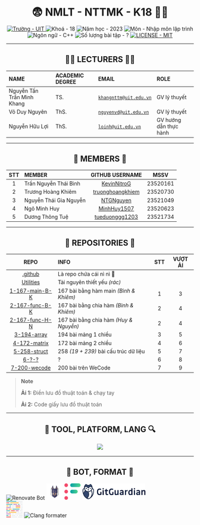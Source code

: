<h1 align="center">😨 NMLT - NTTMK - K18 😵‍💫</h1>

<div align="center">
  <a href="https://uit.edu.vn/">
    <img src="https://img.shields.io/badge/tr%C6%B0%E1%BB%9Dng-UIT-a0c4ff?style=for-the-badge" alt="Trường - UIT">
  </a>
  <img src="https://img.shields.io/badge/kho%C3%A1-18-9bf6ff?style=for-the-badge" alt="Khoá - 18">
  <img src="https://img.shields.io/badge/n%C4%83m_h%E1%BB%8Dc-2023-caffbf?style=for-the-badge" alt="Năm học - 2023">
  <img src="https://img.shields.io/badge/m%C3%B4n-nh%E1%BA%ADp_m%C3%B4n_l%E1%BA%ADp_tr%C3%ACnh-fdffb6?style=for-the-badge" alt="Môn - Nhập môn lập trình">
  <img src="https://img.shields.io/badge/ng%C3%B4n_ng%E1%BB%AF-C%2B%2B-ffd6a5?style=for-the-badge" alt="Ngôn ngữ - C++">
  <img src="https://img.shields.io/badge/s%E1%BB%91%20l%C6%B0%E1%BB%A3ng%20b%C3%A0i%20t%E1%BA%ADp-%3F-ffadad?style=for-the-badge" alt="Số lượng bài tập - ?">
  <a href="./LICENSE">
    <img src="https://img.shields.io/badge/License-MIT-ffc6ff?style=for-the-badge" alt="LICENSE - MIT">
  </a>
</div>

---

<h2 align="center">🧑‍🏫 LECTURERS 👨‍🏫</h2>

| **NAME**                   | **ACADEMIC DEGREE** | **EMAIL**                                             | **ROLE**               |
| :------------------------- | :------------------ | :---------------------------------------------------- | :--------------------- |
| Nguyễn Tấn Trần Minh Khang | TS.                 | [`khangnttm@uit.edu.vn`](mailto:khangnttm@uit.edu.vn) | GV lý thuyết           |
| Võ Duy Nguyên              | ThS.                | [`nguyenvd@uit.edu.vn`](mailto:nguyenvd@uit.edu.vn)   | GV lý thuyết           |
| Nguyễn Hữu Lợi             | ThS.                | [`loinh@uit.edu.vn`](mailto:loinh@uit.edu.vn)         | GV hướng dẫn thực hành |

---

<h2 align="center">🧒 MEMBERS 🧒</h2>

| **STT** | **MEMBER**             |                   **GITHUB USERNAME**                   | **MSSV** |
| :-----: | :--------------------- | :-----------------------------------------------------: | -------- |
|    1    | Trần Nguyễn Thái Bình  |      [KevinNitroG](https://github.com/KevinNitroG)      | 23520161 |
|    2    | Trương Hoàng Khiêm     | [truonghoangkhiem](https://github.com/truonghoangkhiem) | 23520730 |
|    3    | Nguyễn Thái Gia Nguyễn |        [NTGNguyen](https://github.com/NTGNguyen)        | 23521049 |
|    4    | Ngô Minh Huy           |      [MinhHuy1507](https://github.com/MinhHuy1507)      | 23520623 |
|    5    | Dương Thông Tuệ        |   [tueduonggg1203](https://github.com/tueduonggg1203)   | 23521734 |

---

<h2 align="center">📁 REPOSITORIES 📂</h2>

|                 **REPO**                  | **INFO**                               | **STT** | **VƯỢT ẢI** |
| :---------------------------------------: | :------------------------------------- | :-----: | :---------: |
|        [.github](../../../.github)        | Là repo chứa cái nì nì 🤥              |         |             |
|      [Utilities](../../../Utilities)      | Tài nguyên thiết yếu _(rác)_           |         |             |
| [1-167-main-B-K](../../../1-167-main-B-K) | 167 bài bằng hàm main _(Bình & Khiêm)_ |    1    |      3      |
| [2-167-func-B-K](../../../2-167-func-B-K) | 167 bài bằng chia hàm _(Bình & Khiêm)_ |    2    |      4      |
| [2-167-func-H-N](../../../2-167-func-H-N) | 167 bài bằng chia hàm _(Huy & Nguyễn)_ |    2    |      4      |
|    [3-194-array](../../../3-194-array)    | 194 bài mảng 1 chiều                   |    3    |      5      |
|   [4-172-matrix](../../../4-172-matrix)   | 172 bài mảng 2 chiều                   |    4    |      6      |
|   [5-258-struct](../../../5-258-struct)   | 258 _(19 + 239)_ bài cấu trúc dữ liệu  |    5    |      7      |
|          [6-?-?](../../../6-?-?)          | ?                                      |    6    |      8      |
|   [7-200-wecode](../../../7-200-wecode)   | 200 bài trên WeCode                    |    7    |      9      |

<!--|  [NTTMK-lessons](../../../NTTMK-lessons)  | no comment                             |             |-->

> **Note**
>
> **Ải 1:** Điền lưu đồ thuật toán & chạy tay
>
> **Ải 2:** Code giấy lưu đồ thuật toán

---

<h2 align="center">🔮 TOOL, PLATFORM, LANG 🔍</h2>

<p align="center">
  <a href="https://skillicons.dev">
    <img src="https://skillicons.dev/icons?i=cpp,py,md,regex,bash,git,github,githubactions,visualstudio,vscode&perline=5&theme=dark" />
  </a>
</p>

---

<h2 align="center">🤖 BOT, FORMAT 🔨</h2>

<div class="svg-container" align="left">
    <img height="44px" src="https://avatars.githubusercontent.com/u/25180681?v=4" alt="Renovate Bot" />
    <img height="44px" src="/img/snyk-avatar-transparent.png" alt="Snyk" />
    <img height="44px" src="/img/codefactor-icon-svgrepo-com.svg" alt="CodeFactor" />
    <img height="44px" src="/img/gitguardian.svg" alt="Gitguardian" />
    <br>
    <img height="44px" src="/img/prettier-svgrepo-com.svg" alt="Prettier" />
    <img height="44px" src="https://llvm.org/img/LLVMWyvernSmall.png" alt="Clang formater" />
</div>
